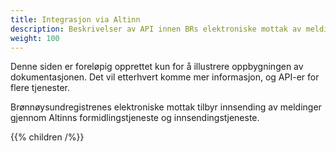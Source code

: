 ```yaml
---
title: Integrasjon via Altinn
description: Beskrivelser av API innen BRs elektroniske mottak av meldinger
weight: 100
---
```


Denne siden er foreløpig opprettet kun for å illustrere oppbygningen av dokumentasjonen. Det vil etterhvert komme mer informasjon, og API-er for flere tjenester.

Brønnøysundregistrenes elektroniske mottak tilbyr innsending av meldinger gjennom Altinns formidlingstjeneste og innsendingstjeneste.

{{% children /%}}
